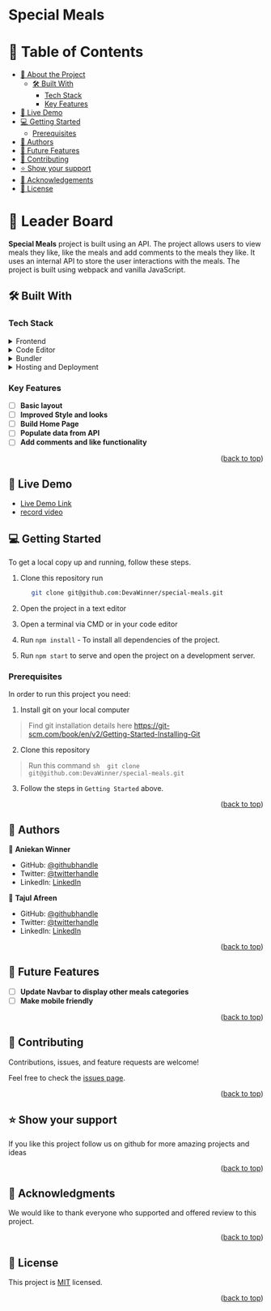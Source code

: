 # Special Meals

<a name="readme-top"></a>

# 📗 Table of Contents

- [📖 About the Project](#about-project)
  - [🛠 Built With](#built-with)
    - [Tech Stack](#tech-stack)
    - [Key Features](#key-features)
- [🚀 Live Demo](#live-demo)
- [💻 Getting Started](#getting-started)
  - [Prerequisites](#Prerequisites)
- [👥 Authors](#authors)
- [🔭 Future Features](#future-features)
- [🤝 Contributing](#contributing)
- [⭐️ Show your support](#support)
- [🙏 Acknowledgements](#acknowledgements)
- [📝 License](#license)


# 📖 Leader Board <a name="about-project"></a>


**Special Meals** project is built using an API. The project allows users to view meals they like, like the meals and add comments to the meals they like. It uses an internal API to store the user interactions with the meals. The project is built using webpack and vanilla JavaScript. 


## 🛠 Built With <a name="built-with"></a>

### Tech Stack <a name="tech-stack"></a>

<details>
  <summary>Frontend</summary>
  <ul>
    <li><a href="https://html.com/">Html</a></li>
    <li><a href="https://www.css3.com/">CSS</a></li>
    <li><a href="https://www.css3.com/">JavaScript</a></li>

  </ul>
</details>

<details>
  <summary>Code Editor</summary>
  <ul>
    <li><a href="https://code.visualstudio.com/">VS Code</a></li>
  </ul>
</details>

<details>
  <summary>Bundler</summary>
  <ul>
    <li><a href="https://webpack.js.org/">Web Pack</a></li>
  </ul>
</details>

<details>
<summary>Hosting and Deployment</summary>
  <ul>
    <li><a href="https://github.com/">Github</a></li>
  </ul>
</details>


### Key Features <a name="key-features"></a>

- [ ] **Basic layout**
- [ ] **Improved Style and looks**
- [ ] **Build Home Page**
- [ ] **Populate data from API**
- [ ] **Add comments and like functionality**

<p align="right">(<a href="#readme-top">back to top</a>)</p>

## 🚀 Live Demo <a name="live-demo"></a>

 - [Live Demo Link](https://devawinner.github.io/special-meals/dist/)
- [record video](https://drive.google.com/file/d/1U6dPg05RP2RbBpXZQSYHVOtmPXZgCKVP/view)

## 💻 Getting Started <a name="getting-started"></a>
To get a local copy up and running, follow these steps.
1. Clone this repository
   run
   ```sh 
      git clone git@github.com:DevaWinner/special-meals.git
    ```

2. Open the project in a text editor
3. Open a terminal via CMD or in your code editor
4. Run `npm install` - To install all dependencies of the project.
5. Run `npm start` to serve and open the project on a development server.


### Prerequisites

In order to run this project you need:

1. Install git on your local computer
> Find git installation details here https://git-scm.com/book/en/v2/Getting-Started-Installing-Git

2. Clone this repository
> Run this command 
    ```sh 
      git clone git@github.com:DevaWinner/special-meals.git
    ```

3. Follow the steps in `Getting Started` above.
<p align="right">(<a href="#readme-top">back to top</a>)</p>


## 👥 Authors <a name="authors"></a>
👤 **Aniekan Winner**

- GitHub: [@githubhandle](https://github.com/DevaWinner)
- Twitter: [@twitterhandle](https://twitter.com/WinnerDevq)
- LinkedIn: [LinkedIn](https://www.linkedin.com/in/winnera/)

👤 **Tajul Afreen**

- GitHub: [@githubhandle](https://github.com/tajulafreen)
- Twitter: [@twitterhandle](https://twitter.com/tajulafreen)
- LinkedIn: [LinkedIn](https://www.linkedin.com/in/tajul-afreen-shaik-843951251/)
<p align="right">(<a href="#readme-top">back to top</a>)</p>


## 🔭 Future Features <a name="future-features"></a>

- [ ] **Update Navbar to display other meals categories**
- [ ] **Make mobile friendly**

<p align="right">(<a href="#readme-top">back to top</a>)</p>


## 🤝 Contributing <a name="contributing"></a>

Contributions, issues, and feature requests are welcome!

Feel free to check the [issues page](../../issues/).

<p align="right">(<a href="#readme-top">back to top</a>)</p>


## ⭐️ Show your support <a name="support"></a>

If you like this project follow us on github for more amazing projects and ideas

<p align="right">(<a href="#readme-top">back to top</a>)</p>


## 🙏 Acknowledgments <a name="acknowledgements"></a>

We would like to thank everyone who supported and offered review to this project.

<p align="right">(<a href="#readme-top">back to top</a>)</p>


## 📝 License <a name="license"></a>

This project is [MIT](./LICENSE) licensed.


<p align="right">(<a href="#readme-top">back to top</a>)</p>